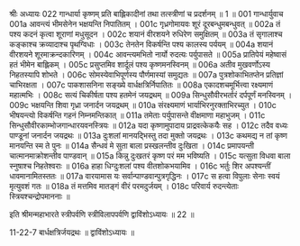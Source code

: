 श्रीः
अध्यायः 022
गान्धार्या कृष्णम् प्रति बाह्लिकादीनां तथा तत्स्त्रीणां च प्रदर्शनम् ॥ 1 ॥
001	गान्धार्युवाच 
001a	आवन्त्यं भीमसेनेन भक्षयन्ति निपातितम् ।
001c	गृध्रगोमायवः शूरं दूरबन्धुमबन्धुवत् ॥
002a	तं पश्य कदनं कृत्वा शूराणां मधुसूदन ।
002c	शयानं वीरशयने रुधिरेण समुक्षितम् ॥
003a	तं सृगालाश्च कङ्काश्च क्रव्यादाश्च पृथग्विधाः ।
003c	तेनतेन विकर्षन्ति पश्य कालस्य पर्ययम् ॥
004a	शयानं वीरशयने शूरमाक्रन्दकारिणम् ।
004c	आवन्त्यमभितो नार्यो रुदत्यः पर्युपासते ॥
005a	प्रातिपेयं महेष्वासं हतं भीमेन बाह्लिकम् ।
005c	प्रसुप्तमिव शार्दूलं पश्य कृष्णमनस्विनम् ॥
006a	अतीव मुखवर्णोऽस्य निहतस्यापि शोभते ।
006c	सोमस्येवाभिपूर्णस्य पौर्णमास्यां समुद्यतः ॥
007a	पुत्रशोकाभितप्तेन प्रतिज्ञां चाभिरक्षता ।
007c	पाकशासनिना सङ्ख्ये वार्धक्षत्रिर्निपातितः ॥
008a	एकादशचमूर्भित्त्वा रक्ष्यमाणं महात्मभिः ।
008c	सत्यं चिकीर्षता पश्य हतमेनं जयद्रथम् ॥
009a	सिन्धुसौवीरभर्तारं दर्पपूर्णं मनस्विनम् ।
009c	भक्षयन्ति शिवा गृध्रा जनार्दन जयद्रथम् ॥
010a	संरक्ष्यमाणं भार्याभिरनुरक्ताभिरच्युत ।
010c	भीषयन्त्यो विकर्षन्ति गहनं निम्नमन्तिकात् ॥
011a	तमेताः पर्युपासन्ते वीक्षमाणा महाभुजम् ।
011c	सिन्धुसौवीरकाम्भोजगान्धारयवनस्त्रियः ॥
012a	यदा कृष्णामुपादाय प्राद्रवत्केकयैः सह ।
012c	तदैव वध्यः पाण्डूनां जनार्दन जयद्रथः ॥
013a	दुःशलां मानयद्भिस्तु तदा मुक्तो जयद्रथः ।
013c	कथमद्य न तां कृष्ण मानयन्ति स्म ते पुनः ॥
014a	सैन्धवं मे सुता बाला प्रस्खलन्तीव दुःखिता ।
014c	प्रमापयन्ती चात्मानमाक्रोशन्तीव पाण्डवान् ॥
015a	किन्नु दुःखतरं कृष्ण परं मम भविष्यति ।
015c	यत्सुता विधवा बाला स्नुषाश्च निहतेश्वराः ॥
016a	हाहा धिग्दुःशलां पश्य वीतशोकभयामिव ।
016c	भर्तुः शिर अपश्यन्तीं धावमानामितस्ततः ॥
017a	वारयामास यः सर्वान्पाण्डवान्पुत्रगृद्धिनः ।
017c	स हत्वा विपुलाः सेनाः स्वयं मृत्युवशं गतः ॥
018a	तं मत्तमिव मातङ्गं वीरं परमदुर्जयम् ।
018c	परिवार्य रुदन्त्येताः स्त्रियश्चन्द्रोपमाननाः ॥ 

इति श्रीमन्महाभारते स्त्रीपर्वणि स्त्रीविलापपर्वणि द्वाविंशोऽध्यायः ॥ 22 ॥

11-22-7 बार्धक्षत्रिर्जयद्रथः ॥ द्वाविंशोऽध्यायः ॥
